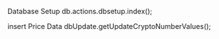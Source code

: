 Database Setup
db.actions.dbsetup.index();

insert Price Data
dbUpdate.getUpdateCryptoNumberValues();
